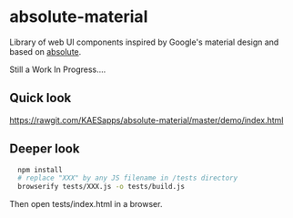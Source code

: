 absolute-material
=================

Library of web UI components inspired by Google's material design and based on [absolute](https://github.com/KAESapps/absolute).

Still a Work In Progress....

## Quick look

https://rawgit.com/KAESapps/absolute-material/master/demo/index.html

## Deeper look

```sh
  npm install
  # replace "XXX" by any JS filename in /tests directory
  browserify tests/XXX.js -o tests/build.js
```

Then open tests/index.html in a browser.
